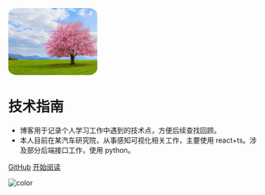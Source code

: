 <img width="180px" style="border-radius: 10%" bor src="_media/logo1.jpg">

# 技术指南

- 博客用于记录个人学习工作中遇到的技术点，方便后续查找回顾。
- 本人目前在某汽车研究院，从事感知可视化相关工作，主要使用 react+ts。涉及部分后端接口工作，使用 python。

[GitHub](https://github.com/donghaitao321/blog)
[开始阅读](README.md)

![color](#f0f0f0)
